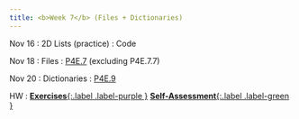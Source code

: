 ```yaml
---
title: <b>Week 7</b> (Files + Dictionaries)
---
```


Nov 16
: 2D Lists (practice)
    : Code

Nov 18
: Files
    : [P4E.7](https://do1.dr-chuck.com/pythonlearn/EN_us/pythonlearn.pdf#page=91.16) (excluding P4E.7.7)

Nov 20
: Dictionaries
    : [P4E.9](https://do1.dr-chuck.com/pythonlearn/EN_us/pythonlearn.pdf#page=121.16)

HW
: [**Exercises**{:.label .label-purple }](#) [**Self-Assessment**{:.label .label-green }](#)
